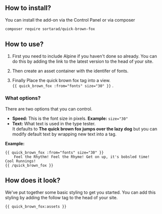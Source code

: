 ## How to install?
You can install the add-on via the Control Panel or via composer

```bash
composer require sortarad/quick-brown-fox
```

## How to use?
1. First you need to include Alpine if you haven't done so already. You can do this by adding the link to the latest version to the head of your site.
2. Then create an asset container with the identifer of fonts.

3. Finally Place the quick brown fox tag into a view.   
`{{ quick_brown_fox :from="fonts" size="30" }}` .

### What options?
There are two options that you can control. 

- **Speed:** This is the font size in pixels. 
**Example:** `size="30"`
- **Text:** What text is used in the type tester.   
It defaults to **The quick brown fox jumps over the lazy dog** but you can modify default text by wrapping new text into a tag.

**Example:**
```
{{ quick_brown_fox :from="fonts" size="30" }}
	Feel the Rhythm! Feel the Rhyme! Get on up, it's bobsled time! Cool Runnings!
{{ /quick_brown_fox }}
```
## How does it look?
We've put together some basic styling to get you started. You can add this styling by adding the follow tag to the head of your site.

```
{{ quick_brown_fox:assets }}
```
